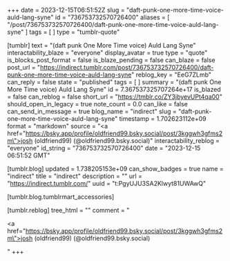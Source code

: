 +++
date = 2023-12-15T06:51:52Z
slug = "daft-punk-one-more-time-voice-auld-lang-syne"
id = "736753732570726400"
aliases = [ "/post/736753732570726400/daft-punk-one-more-time-voice-auld-lang-syne" ]
tags = [ ]
type = "tumblr-quote"

[tumblr]
text = "(daft punk One More Time voice) Auld Lang Syne"
interactability_blaze = "everyone"
display_avatar = true
type = "quote"
is_blocks_post_format = false
is_blaze_pending = false
can_blaze = false
post_url = "https://indirect.tumblr.com/post/736753732570726400/daft-punk-one-more-time-voice-auld-lang-syne"
reblog_key = "EeG7ZLmb"
can_reply = false
state = "published"
tags = [ ]
summary = "(daft punk One More Time voice) Auld Lang Syne"
id = 7.367537325707264e+17
is_blazed = false
can_reblog = false
short_url = "https://tmblr.co/ZY3jbyevUPt4qa00"
should_open_in_legacy = true
note_count = 0.0
can_like = false
can_send_in_message = true
blog_name = "indirect"
slug = "daft-punk-one-more-time-voice-auld-lang-syne"
timestamp = 1.702623112e+09
format = "markdown"
source = "<a href=\"https://bsky.app/profile/oldfriend99.bsky.social/post/3kggwh3gfms2m\">josh (oldfriend99)  (@oldfriend99.bsky.social)</a>"
interactability_reblog = "everyone"
id_string = "736753732570726400"
date = "2023-12-15 06:51:52 GMT"

[tumblr.blog]
updated = 1.738205153e+09
can_show_badges = true
name = "indirect"
title = "indirect"
description = ""
url = "https://indirect.tumblr.com/"
uuid = "t:PgyUJU3SA2Klwyt81UWAwQ"

[tumblr.blog.tumblrmart_accessories]

[tumblr.reblog]
tree_html = ""
comment = "<p><a href=\"https://bsky.app/profile/oldfriend99.bsky.social/post/3kggwh3gfms2m\">josh (oldfriend99)  (@oldfriend99.bsky.social)</a></p>"
+++
